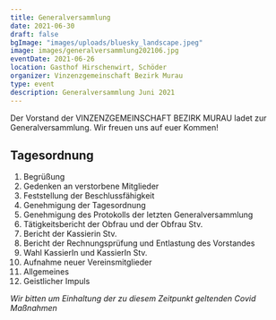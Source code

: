 ```yaml
---
title: Generalversammlung
date: 2021-06-30
draft: false
bgImage: "images/uploads/bluesky_landscape.jpeg"
image: images/generalversammlung202106.jpg
eventDate: 2021-06-26
location: Gasthof Hirschenwirt, Schöder
organizer: Vinzenzgemeinschaft Bezirk Murau
type: event
description: Generalversammlung Juni 2021
---
```


Der Vorstand der VINZENZGEMEINSCHAFT BEZIRK MURAU ladet zur Generalversammlung.
Wir freuen uns auf euer Kommen!
<!--more-->
## Tagesordnung
1. Begrüßung
2. Gedenken an verstorbene Mitglieder
3. Feststellung der Beschlussfähigkeit
4. Genehmigung der Tagesordnung
5. Genehmigung des Protokolls der letzten Generalversammlung
6. Tätigkeitsbericht der Obfrau und der Obfrau Stv.
7. Bericht der Kassierin Stv.
8. Bericht der Rechnungsprüfung und Entlastung des Vorstandes
9. Wahl KassierIn und KassierIn Stv.
10. Aufnahme neuer Vereinsmitglieder
11. Allgemeines
12. Geistlicher Impuls


*Wir bitten um Einhaltung der zu diesem Zeitpunkt geltenden Covid Maßnahmen*